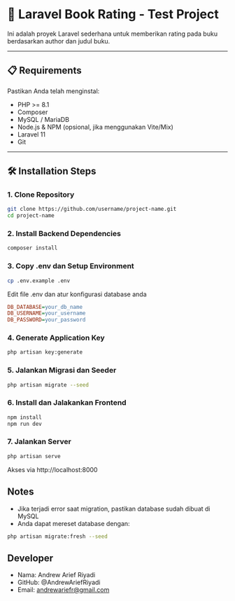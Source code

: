 # 📘 Laravel Book Rating - Test Project

Ini adalah proyek Laravel sederhana untuk memberikan rating pada buku berdasarkan author dan judul buku.

---

## 📋 Requirements

Pastikan Anda telah menginstal:

- PHP >= 8.1
- Composer
- MySQL / MariaDB
- Node.js & NPM (opsional, jika menggunakan Vite/Mix)
- Laravel 11
- Git

---

## 🛠️ Installation Steps

### 1. Clone Repository

```bash
git clone https://github.com/username/project-name.git
cd project-name
```

### 2. Install Backend Dependencies
```bash
composer install
```

### 3. Copy .env dan Setup Environment
```bash
cp .env.example .env
```
Edit file .env dan atur konfigurasi database anda
```ini
DB_DATABASE=your_db_name
DB_USERNAME=your_username
DB_PASSWORD=your_password
```

### 4. Generate Application Key
```bash
php artisan key:generate
```

### 5. Jalankan Migrasi dan Seeder
```bash
php artisan migrate --seed
```

### 6. Install dan Jalakankan Frontend
```bash
npm install
npm run dev
```
### 7. Jalankan Server
```bash
php artisan serve
```
Akses via http://localhost:8000

## Notes
- Jika terjadi error saat migration, pastikan database sudah dibuat di MySQL
- Anda dapat mereset database dengan:
```bash
php artisan migrate:fresh --seed
```

## Developer
- Nama: Andrew Arief Riyadi
- GitHub: @AndrewAriefRiyadi
- Email: andrewariefr@gmail.com